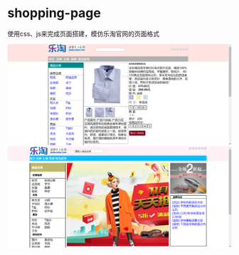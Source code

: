 # shopping-page
使用css、js来完成页面搭建，模仿乐淘官网的页面格式

![image](https://github.com/liuzb13/shopping-page/blob/master/letaoDetail.PNG)
![image](https://github.com/liuzb13/shopping-page/blob/master/letaoMainpage.PNG)

